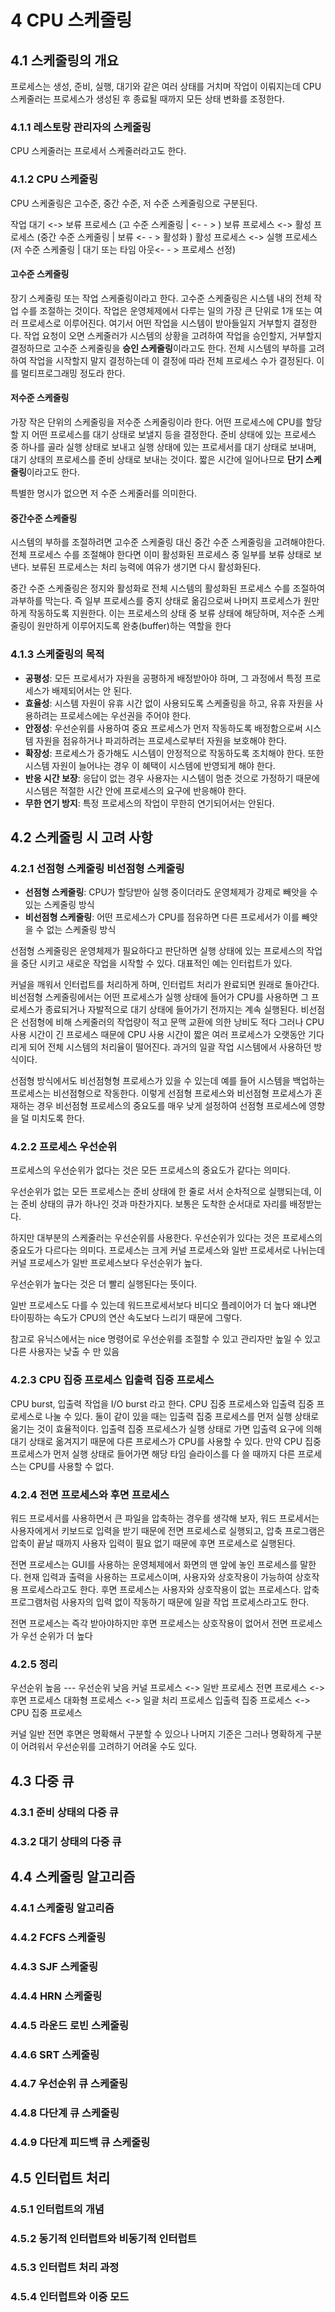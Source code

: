 # 4 CPU 스케줄링

## 4.1 스케줄링의 개요

프로세스는 생성, 준비, 실행, 대기와 같은 여러 상태를 거치며 작업이 이뤄지는데
CPU 스케줄러는 프로세스가 생성된 후 종료될 때까지 모든 상태 변화를 조정한다.

### 4.1.1 레스토랑 관리자의 스케줄링

CPU 스케줄러는 프로세서 스케줄러라고도 한다.

### 4.1.2 CPU 스케줄링

CPU 스케줄링은 고수준, 중간 수준, 저 수준 스케줄링으로 구분된다.

작업 대기 <-> 보류 프로세스 (고 수준 스케줄링 | <- - > )
보류 프로세스 <-> 활성 프로세스 (중간 수준 스케줄링 | 보류 <- - > 활성화 )
활성 프로세스 <-> 실행 프로세스 (저 수준 스케줄링 | 대기 또는 타임 아웃<- - > 프로세스 선정)

#### **고수준 스케줄링**

장기 스케줄링 또는 작업 스케줄링이라고 한다.
고수준 스케줄링은 시스템 내의 전체 작업 수를 조절하는 것이다.
작업은 운영체제에서 다루는 일의 가장 큰 단위로 1개 또는 여러 프로세스로 이루어진다.
여기서 어떤 작업을 시스템이 받아들일지 거부할지 결정한다.
작업 요청이 오면 스케줄러가 시스템의 상황을 고려하여 작업을 승인할지, 거부할지 결정하므로 고수준 스케줄링을 **승인 스케줄링**이라고도 한다.
전체 시스템의 부하를 고려하여 작업을 시작할지 말지 결정하는데 이 결정에 따라 전체 프로세스 수가 결정된다.
이를 멀티프로그래밍 정도라 한다.

#### **저수준 스케줄링**

가장 작은 단위의 스케줄링을 저수준 스케줄링이라 한다.
어떤 프로세스에 CPU를 할당할 지 어떤 프로세스를 대기 상태로 보낼지 등을 결정한다.
준비 상태에 있는 프로세스 중 하나를 골라 실행 상태로 보내고 실행 상태에 있는 프로세서를 대기 상태로 보내며, 대기 상태의 프로세스를 준비 상태로 보내는 것이다.
짧은 시간에 일어나므로 **단기 스케줄링**이라고도 한다.

특별한 명시가 없으면 저 수준 스케줄러를 의미한다.

#### **중간수준 스케줄링**

시스템의 부하를 조절하려면 고수준 스케줄링 대신 중간 수준 스케줄링을 고려해야한다.
전체 프로세스 수를 조절해야 한다면 이미 활성화된 프로세스 중 일부를 보류 상태로 보낸다.
보류된 프로세스는 처리 능력에 여유가 생기면 다시 활성화된다.

중간 수준 스케줄링은 정지와 활성화로 전체 시스템의 활성화된 프로세스 수를 조절하여 과부하를 막는다.
즉 일부 프로세스를 중지 상태로 옮김으로써 나머지 프로세스가 원만하게 작동하도록 지원한다.
이는 프로세스의 상태 중 보류 상태에 해당하며, 저수준 스케줄링이 원만하게 이루어지도록 완충(buffer)하는 역할을 한다

### 4.1.3 스케줄링의 목적

- **공평성**: 모든 프로세서가 자원을 공평하게 배정받아야 하며, 그 과정에서 특정 프로세스가 배제되어서는 안 된다.
- **효율성**: 시스템 자원이 유휴 시간 없이 사용되도록 스케줄링을 하고, 유휴 자원을 사용하려는 프로세스에는 우선권을 주어야 한다.
- **안정성**: 우선순위를 사용하여 중요 프로세스가 먼저 작동하도록 배정함으로써 시스템 자원을 점유하거나 파괴하려는 프로세스로부터 자원을 보호해야 한다.
- **확장성**: 프로세스가 증가해도 시스템이 안정적으로 작동하도록 조치해야 한다. 또한 시스템 자원이 늘어나는 경우 이 혜택이 시스템에 반영되게 해야 한다.
- **반응 시간 보장**: 응답이 없는 경우 사용자는 시스템이 멈춘 것으로 가정하기 때문에 시스템은 적절한 시간 안에 프로세스의 요구에 반응해야 한다.
- **무한 연기 방지**: 특정 프로세스의 작업이 무한히 연기되어서는 안된다.

## 4.2 스케줄링 시 고려 사항

### 4.2.1 선점형 스케줄링 비선점형 스케줄링

- **선점형 스케줄링**: CPU가 할당받아 실행 중이더라도 운영체제가 강제로 빼앗을 수 있는 스케줄링 방식
- **비선점형 스케줄링**: 어떤 프로세스가 CPU를 점유하면 다른 프로세서가 이를 빼앗을 수 없는 스케줄링 방식

선점형 스케줄링은 운영체제가 필요하다고 판단하면 실행 상태에 있는 프로세스의 작업을 중단 시키고 새로운 작업을 시작할 수 있다.
대표적인 예는 인터럽트가 있다.

커널을 깨워서 인터럽트를 처리하게 하며, 인터럽트 처리가 완료되면 원래로 돌아간다.
비선점형 스케줄링에서는 어떤 프로세스가 실행 상태에 들어가 CPU를 사용하면 그 프로세스가 종료되거나 자발적으로 대기 상태에 들어가기 전까지는 계속 실행된다.
비선점은 선점형에 비해 스케줄러의 작업량이 적고 문맥 교환에 의한 낭비도 적다 그러나 CPU 사용 시간이 긴 프로세스 때문에 CPU 사용 시간이 짧은 여러 프로세스가 오랫동안 기다리게 되어 전체 시스템의 처리율이 떨어진다.
과거의 일괄 작업 시스템에서 사용하던 방식이다.

선점형 방식에서도 비선점형형 프로세스가 있을 수 있는데 예를 들어 시스템을 백업하는 프로세스는 비선점형으로 작동한다.
이렇게 선점형 프로세스와 비선점형 프로세스가 혼재하는 경우 비선점형 프로세스의 중요도를 매우 낮게 설정하여 선점형 프로세스에 영향을 덜 미치도록 한다.

### 4.2.2 프로세스 우선순위

프로세스의 우선순위가 없다는 것은 모든 프로세스의 중요도가 같다는 의미다.

우선순위가 없는 모든 프로세스는 준비 상태에 한 줄로 서서 순차적으로 실행되는데, 이는 준비 상태의 큐가 하나인 것과 마찬가지다.
보통은 도착한 순서대로 자리를 배정받는다.

하지만 대부분의 스케줄러는 우선순위를 사용한다.
우선순위가 있다는 것은 프로세스의 중요도가 다르다는 의미다.
프로세스는 크게 커널 프로세스와 일반 프로세서로 나뉘는데 커널 프로세스가 일반 프로세스보다 우선순위가 높다.

우선순위가 높다는 것은 더 빨리 실행된다는 뜻이다.

일반 프로세스도 다를 수 있는데 워드프로세서보다 비디오 플레이어가 더 높다 왜냐면 타이핑하는 속도가 CPU의 연산 속도보다 느리기 때문에 그렇다.

참고로 유닉스에서는 nice 명령어로 우선순위를 조절할 수 있고 관리자만 높일 수 있고 다른 사용자는 낮출 수 만 있음

### 4.2.3 CPU 집중 프로세스 입출력 집중 프로세스

CPU burst, 입출력 작업을 I/O burst 라고 한다.
CPU 집중 프로세스와 입출력 집중 프로세스로 나눌 수 있다.
둘이 같이 있을 때는 입출력 집중 프로세스를 먼저 실행 상태로 옮기는 것이 효율적이다.
입출력 집중 프로세스가 실행 상태로 가면 입출력 요구에 의해 대기 상태로 옮겨지기 때문에 다른 프로세스가 CPU를 사용할 수 있다.
만약 CPU 집중 프로세스가 먼저 실행 상태로 들어가면 해당 타임 슬라이스를 다 쓸 때까지 다른 프로세스는 CPU를 사용할 수 없다.

### 4.2.4 전면 프로세스와 후면 프로세스

워드 프로세서를 사용하면서 큰 파일을 압축하는 경우를 생각해 보자, 워드 프로세서는 사용자에게서 키보드로 입력을 받기 때문에 전면 프로세스로 실행되고,
압축 프로그램은 압축이 끝날 때까지 사용자 입력이 필요 없기 때문에 후면 프로세스로 실행된다.

전면 프로세스는 GUI를 사용하는 운영체제에서 화면의 맨 앞에 놓인 프로세스를 말한다.
현재 입력과 출력을 사용하는 프로세스이며, 사용자와 상호작용이 가능하여 상호작용 프로세스라고도 한다.
후면 프로세스는 사용자와 상호작용이 없는 프로세스다.
압축 프로그램처럼 사용자의 입력 없이 작동하기 때문에 일괄 작업 프로세스라고도 한다.

전면 프로세스는 즉각 받아야하지만 후면 프로세스는 상호작용이 없어서 전면 프로세스가 우선 순위가 더 높다

### 4.2.5 정리

우선순위 높음 --- 우선순위 낮음
커널 프로세스 <-> 일반 프로세스
전면 프로세스 <-> 후면 프로세스
대화형 프로세스 <-> 일괄 처리 프로세스
입출력 집중 프로세스 <-> CPU 집중 프로세스

커널 일반 전면 후면은 명확해서 구분할 수 있으나 나머지 기준은 그러나 명확하게 구분이 어려워서 우선순위를 고려하기 어려울 수도 있다.

## 4.3 다중 큐

### 4.3.1 준비 상태의 다중 큐

### 4.3.2 대기 상태의 다중 큐

## 4.4 스케줄링 알고리즘

### 4.4.1 스케줄링 알고리즘

### 4.4.2 FCFS 스케줄링

### 4.4.3 SJF 스케줄링

### 4.4.4 HRN 스케줄링

### 4.4.5 라운드 로빈 스케줄링

### 4.4.6 SRT 스케줄링

### 4.4.7 우선순위 큐 스케줄링

### 4.4.8 다단계 큐 스케줄링

### 4.4.9 다단계 피드백 큐 스케줄링

## 4.5 인터럽트 처리

### 4.5.1 인터럽트의 개념

### 4.5.2 동기적 인터럽트와 비동기적 인터럽트

### 4.5.3 인터럽트 처리 과정

### 4.5.4 인터럽트와 이중 모드

